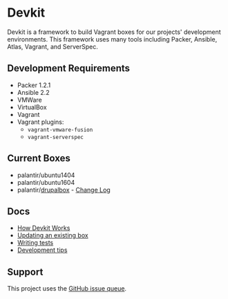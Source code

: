 # Devkit

Devkit is a framework to build Vagrant boxes for our projects' development environments. This framework uses many tools including Packer, Ansible, Atlas, Vagrant, and ServerSpec.

## Development Requirements

- Packer 1.2.1
- Ansible 2.2
- VMWare
- VirtualBox
- Vagrant
- Vagrant plugins:
  - `vagrant-vmware-fusion`
  - `vagrant-serverspec`

## Current Boxes

- palantir/ubuntu1404
- palantir/ubuntu1604
- palantir/[drupalbox](drupalbox) - [Change Log](drupalbox/CHANGELOG-0.0.md)

## Docs

- [How Devkit Works](docs/How-Devkit-Works.md)
- [Updating an existing box](docs/Updating-Existing-Box.md)
- [Writing tests](docs/Writing-Tests.md)
- [Development tips](docs/Development-Workflow.md)

## Support

This project uses the [GitHub issue queue](https://github.com/palantirnet/devkit/issues).
